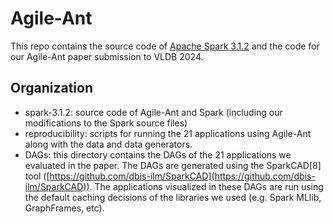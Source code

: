 # Agile-Ant

This repo contains the source code of [Apache Spark 3.1.2](https://archive.apache.org/dist/spark/spark-3.1.2/spark-3.1.2.tgz) and the code for our Agile-Ant paper submission to VLDB 2024. 


## Organization

- spark-3.1.2: source code of Agile-Ant and Spark (including our modifications to the Spark source files) 
- reproducibility: scripts for running the 21 applications using Agile-Ant along with the data and data generators. 
- DAGs: this directory contains the DAGs of the 21 applications we evaluated in the paper. The DAGs are generated using the SparkCAD[8] tool ([https://github.com/dbis-ilm/SparkCAD](https://github.com/dbis-ilm/SparkCAD)). The applications visualized in these DAGs are run using the default caching decisions of the libraries we used (e.g. Spark MLlib, GraphFrames, etc).
